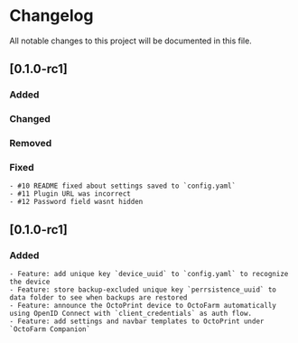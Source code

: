 # Changelog

All notable changes to this project will be documented in this file.


## [0.1.0-rc1]

### Added
 
### Changed 

### Removed

### Fixed
    - #10 README fixed about settings saved to `config.yaml`
    - #11 Plugin URL was incorrect
    - #12 Password field wasnt hidden


## [0.1.0-rc1]

### Added
    - Feature: add unique key `device_uuid` to `config.yaml` to recognize the device
    - Feature: store backup-excluded unique key `perrsistence_uuid` to data folder to see when backups are restored
    - Feature: announce the OctoPrint device to OctoFarm automatically using OpenID Connect with `client_credentials` as auth flow.
    - Feature: add settings and navbar templates to OctoPrint under `OctoFarm Companion`
